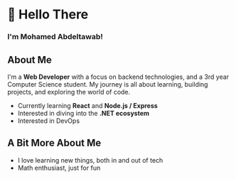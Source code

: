 # 👋 Hello There
### I'm Mohamed Abdeltawab!

##  About Me
I'm a **Web Developer** with a focus on backend technologies, and a 3rd year Computer Science student. My journey is all about learning, building projects, and exploring the world of code.

-  Currently learning **React** and **Node.js / Express**
-  Interested in diving into the **.NET ecosystem**
-  Interested in DevOps
  
## A Bit More About Me

- I love learning new things, both in and out of tech
-  Math enthusiast, just for fun

<!--
**forge34/forge34** is a ✨ _special_ ✨ repository because its `README.md` (this file) appears on your GitHub profile.

Here are some ideas to get you started:

- 🔭 I’m currently working on ...
- 🌱 I’m currently learning ...
- 👯 I’m looking to collaborate on ...
- 🤔 I’m looking for help with ...
- 💬 Ask me about ...
- 📫 How to reach me: ...
- 😄 Pronouns: ...
- ⚡ Fun fact: ...
-->
